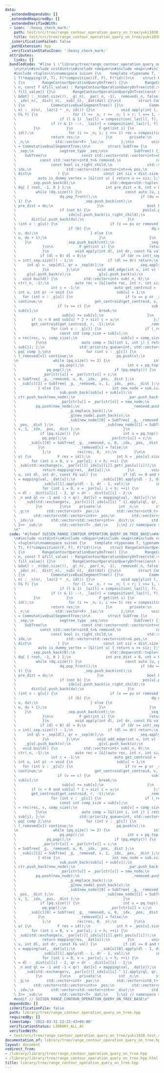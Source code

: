 ```yaml
---
data:
  _extendedDependsOn: []
  _extendedRequiredBy: []
  _extendedVerifiedWith:
  - icon: ':heavy_check_mark:'
    path: test/src/tree/range_contour_operation_query_on_tree/yuki1038.test.cpp
    title: test/src/tree/range_contour_operation_query_on_tree/yuki1038.test.cpp
  _isVerificationFailed: false
  _pathExtension: hpp
  _verificationStatusIcon: ':heavy_check_mark:'
  attributes:
    links: []
  bundledCode: "#line 1 \"library/tree/range_contour_operation_query_on_tree.hpp\"\
    \n\n\n\n#include <cstdint>\n#include <deque>\n#include <map>\n#include <queue>\n\
    #include <tuple>\n\nnamespace suisen {\n    template <typename T, typename F,\
    \ T(*mapping)(F, T), F(*composition)(F, F), F(*id)()>\n    struct RangeContourOperationQueryOnTree\
    \ {\n        RangeContourOperationQueryOnTree() {}\n        RangeContourOperationQueryOnTree(int\
    \ n, const T &fill_value) : RangeContourOperationQueryOnTree(std::vector<T>(n,\
    \ fill_value)) {}\n        RangeContourOperationQueryOnTree(const std::vector<T>\
    \ &dat) : _n(dat.size()), _g(_n), _par(_n, -1), _removed(_n, false), _pos(_n),\
    \ _idx(_n), _dist(_n), _sub(_n), _dat(dat) {}\n\n        struct CommutativeDualSegmentTree\
    \ {\n            CommutativeDualSegmentTree() {}\n            CommutativeDualSegmentTree(int\
    \ n) : _n(n), _laz(2 * _n, id()) {}\n            void apply(int l, int r, const\
    \ F& f) {\n                for (l += _n, r += _n; l < r; l >>= 1, r >>= 1) {\n\
    \                    if (l & 1) _laz[l] = composition(_laz[l], f), ++l;\n    \
    \                if (r & 1) --r, _laz[r] = composition(_laz[r], f);\n        \
    \        }\n            }\n            F get(int i) {\n                T res =\
    \ id();\n                for (i += _n; i; i >>= 1) res = composition(res, _laz[i]);\n\
    \                return res;\n            }\n        private:\n            int\
    \ _n;\n            std::vector<F> _laz;\n        };\n\n        using segtree_type\
    \ = CommutativeDualSegmentTree;\n\n        struct SubTree {\n            std::vector<int>\
    \ _sep;\n            segtree_type _seq;\n\n            SubTree() {}\n        \
    \    SubTree(\n                const std::vector<std::vector<int>>& g,\n     \
    \           const std::vector<int8_t>& removed,\n                const int root,\n\
    \                const bool is_right_child,\n                std::vector<std::vector<int8_t>>&\
    \ idx,\n                std::vector<std::vector<int>>& pos,\n                std::vector<std::vector<int>>&\
    \ dist\n            ) {\n                const int siz = dist.size();\n      \
    \          auto is_dummy_vertex = [&](int u) { return u >= siz; };\n         \
    \       _sep.push_back(0);\n                std::deque<std::tuple<int, int, int>>\
    \ dq{ { root, -1, 0 } };\n                int pre_dist = 0, cnt = 0;\n       \
    \         while (dq.size()) {\n                    const auto [u, pu, du] = dq.front();\n\
    \                    dq.pop_front();\n                    if (du == pre_dist +\
    \ 1) {\n                        _sep.push_back(cnt);\n                       \
    \ pre_dist = du;\n                    }\n                    bool b = is_dummy_vertex(u);\n\
    \                    if (not b) {\n                        pos[u].push_back(cnt++);\n\
    \                        idx[u].push_back(is_right_child);\n                 \
    \       dist[u].push_back(du);\n                    }\n                    for\
    \ (int v : g[u]) {\n                        if (v == pu or removed[v]) continue;\n\
    \                        if (b) {\n                            dq.emplace_front(v,\
    \ u, du);\n                        } else {\n                            dq.emplace_back(v,\
    \ u, du + 1);\n                        }\n                    }\n            \
    \    }\n                _sep.push_back(cnt);\n                _seq = segtree_type(cnt);\n\
    \            }\n\n            F get(int i) {\n                return _seq.get(i);\n\
    \            }\n            void apply(int dl, int dr, const F& val) {\n     \
    \           if (dl < 0) dl = 0;\n                if (dr >= int(_sep.size())) dr\
    \ = int(_sep.size()) - 1;\n                if (dl >= dr) return;\n           \
    \     int ql = _sep[dl], qr = _sep[dr];\n                _seq.apply(ql, qr, val);\n\
    \            }\n        };\n\n        void add_edge(int u, int v) {\n        \
    \    _g[u].push_back(v);\n            _g[v].push_back(u);\n        }\n\n     \
    \   void build() {\n            std::vector<int> sub(_n, 0);\n            std::vector<int>\
    \ ctr(_n, -1);\n            auto rec = [&](auto rec, int r, int siz) -> int {\n\
    \                int c = -1;\n                auto get_centroid = [&](auto get_centroid,\
    \ int u, int p) -> void {\n                    sub[u] = 1;\n                 \
    \   for (int v : _g[u]) {\n                        if (v == p or _removed[v])\
    \ continue;\n                        get_centroid(get_centroid, v, u);\n     \
    \                   if (v == c) {\n                            sub[u] = siz -\
    \ sub[c];\n                            break;\n                        }\n   \
    \                     sub[u] += sub[v];\n                    }\n             \
    \       if (c < 0 and sub[u] * 2 > siz) c = u;\n                };\n         \
    \       get_centroid(get_centroid, r, -1);\n\n                _removed[c] = true;\n\
    \                for (int v : _g[c]) {\n                    if (_removed[v]) continue;\n\
    \                    const int comp_size = sub[v];\n                    ctr[v]\
    \ = rec(rec, v, comp_size);\n                    sub[v] = comp_size;\n       \
    \         }\n\n                auto comp = [&](int i, int j) { return sub[i] >\
    \ sub[j]; };\n                std::priority_queue<int, std::vector<int>, decltype(comp)>\
    \ pq{ comp };\n\n                for (int v : _g[c]) {\n                    if\
    \ (_removed[v]) continue;\n                    pq.push(v);\n                }\n\
    \n                while (pq.size() >= 2) {\n                    int u = pq.top();\n\
    \                    pq.pop();\n                    int v = pq.top();\n      \
    \              pq.pop();\n                    if (pq.empty()) {\n            \
    \            _par[ctr[u]] = _par[ctr[v]] = c;\n                        _sub[c][0]\
    \ = SubTree{ _g, _removed, u, 0, _idx, _pos, _dist };\n                      \
    \  _sub[c][1] = SubTree{ _g, _removed, v, 1, _idx, _pos, _dist };\n          \
    \          } else {\n                        int new_node = sub.size();\n    \
    \                    sub.push_back(sub[u] + sub[v]);\n                       \
    \ ctr.push_back(new_node);\n                        _par.push_back(-1);\n    \
    \                    _par[ctr[u]] = _par[ctr[v]] = new_node;\n               \
    \         pq.push(new_node);\n                        _removed.push_back(false);\n\
    \                        _g.emplace_back();\n                        _g[new_node].push_back(u);\n\
    \                        _g[new_node].push_back(v);\n                        _sub.emplace_back();\n\
    \                        _sub[new_node][0] = SubTree{ _g, _removed, u, 0, _idx,\
    \ _pos, _dist };\n                        _sub[new_node][1] = SubTree{ _g, _removed,\
    \ v, 1, _idx, _pos, _dist };\n                    }\n                }\n     \
    \           if (pq.size()) {\n                    int u = pq.top();\n        \
    \            pq.pop();\n                    _par[ctr[u]] = c;\n              \
    \      _sub[c][0] = SubTree{ _g, _removed, u, 0, _idx, _pos, _dist };\n      \
    \          }\n                _removed[c] = false;\n                return c;\n\
    \            };\n            rec(rec, 0, _n);\n        }\n\n        T get(int\
    \ u) {\n            F res = id();\n            int h = _pos[u].size();\n     \
    \       for (int i = 0, v = _par[u]; i < h; ++i) {\n                res = composition(res,\
    \ _sub[std::exchange(v, _par[v])][_idx[u][i]].get(_pos[u][i]));\n            }\n\
    \            return mapping(res, _dat[u]);\n        }\n        void apply(int\
    \ u, int dl, int dr, const F& val) {\n            if (dl <= 0 and 0 < dr) _dat[u]\
    \ = mapping(val, _dat[u]);\n            _sub[u][0].apply(dl - 1, dr - 1, val);\n\
    \            _sub[u][1].apply(dl - 1, dr - 1, val);\n            int h = _pos[u].size();\n\
    \            for (int i = 0, v = _par[u]; i < h; ++i) {\n                int ql\
    \ = dl - _dist[u][i] - 2, qr = dr - _dist[u][i] - 2;\n                if (v <\
    \ _n and ql <= -1 and -1 < qr) _dat[v] = mapping(val, _dat[v]);\n            \
    \    _sub[std::exchange(v, _par[v])][_idx[u][i] ^ 1].apply(ql, qr, val);\n   \
    \         }\n        }\n\n    private:\n        int _n;\n        std::vector<std::vector<int>>\
    \ _g;\n        std::vector<int> _par;\n        std::vector<int8_t> _removed;\n\
    \        std::vector<std::vector<int>> _pos;\n        std::vector<std::vector<int8_t>>\
    \ _idx;\n        std::vector<std::vector<int>> _dist;\n        std::vector<std::array<SubTree,\
    \ 2>> _sub;\n        std::vector<T> _dat;\n    };\n} // namespace suisen\n\n\n\
    \n"
  code: "#ifndef SUISEN_RANGE_CONTOUR_OPERATION_QUERY_ON_TREE_BASE\n#define SUISEN_RANGE_CONTOUR_OPERATION_QUERY_ON_TREE_BASE\n\
    \n#include <cstdint>\n#include <deque>\n#include <map>\n#include <queue>\n#include\
    \ <tuple>\n\nnamespace suisen {\n    template <typename T, typename F, T(*mapping)(F,\
    \ T), F(*composition)(F, F), F(*id)()>\n    struct RangeContourOperationQueryOnTree\
    \ {\n        RangeContourOperationQueryOnTree() {}\n        RangeContourOperationQueryOnTree(int\
    \ n, const T &fill_value) : RangeContourOperationQueryOnTree(std::vector<T>(n,\
    \ fill_value)) {}\n        RangeContourOperationQueryOnTree(const std::vector<T>\
    \ &dat) : _n(dat.size()), _g(_n), _par(_n, -1), _removed(_n, false), _pos(_n),\
    \ _idx(_n), _dist(_n), _sub(_n), _dat(dat) {}\n\n        struct CommutativeDualSegmentTree\
    \ {\n            CommutativeDualSegmentTree() {}\n            CommutativeDualSegmentTree(int\
    \ n) : _n(n), _laz(2 * _n, id()) {}\n            void apply(int l, int r, const\
    \ F& f) {\n                for (l += _n, r += _n; l < r; l >>= 1, r >>= 1) {\n\
    \                    if (l & 1) _laz[l] = composition(_laz[l], f), ++l;\n    \
    \                if (r & 1) --r, _laz[r] = composition(_laz[r], f);\n        \
    \        }\n            }\n            F get(int i) {\n                T res =\
    \ id();\n                for (i += _n; i; i >>= 1) res = composition(res, _laz[i]);\n\
    \                return res;\n            }\n        private:\n            int\
    \ _n;\n            std::vector<F> _laz;\n        };\n\n        using segtree_type\
    \ = CommutativeDualSegmentTree;\n\n        struct SubTree {\n            std::vector<int>\
    \ _sep;\n            segtree_type _seq;\n\n            SubTree() {}\n        \
    \    SubTree(\n                const std::vector<std::vector<int>>& g,\n     \
    \           const std::vector<int8_t>& removed,\n                const int root,\n\
    \                const bool is_right_child,\n                std::vector<std::vector<int8_t>>&\
    \ idx,\n                std::vector<std::vector<int>>& pos,\n                std::vector<std::vector<int>>&\
    \ dist\n            ) {\n                const int siz = dist.size();\n      \
    \          auto is_dummy_vertex = [&](int u) { return u >= siz; };\n         \
    \       _sep.push_back(0);\n                std::deque<std::tuple<int, int, int>>\
    \ dq{ { root, -1, 0 } };\n                int pre_dist = 0, cnt = 0;\n       \
    \         while (dq.size()) {\n                    const auto [u, pu, du] = dq.front();\n\
    \                    dq.pop_front();\n                    if (du == pre_dist +\
    \ 1) {\n                        _sep.push_back(cnt);\n                       \
    \ pre_dist = du;\n                    }\n                    bool b = is_dummy_vertex(u);\n\
    \                    if (not b) {\n                        pos[u].push_back(cnt++);\n\
    \                        idx[u].push_back(is_right_child);\n                 \
    \       dist[u].push_back(du);\n                    }\n                    for\
    \ (int v : g[u]) {\n                        if (v == pu or removed[v]) continue;\n\
    \                        if (b) {\n                            dq.emplace_front(v,\
    \ u, du);\n                        } else {\n                            dq.emplace_back(v,\
    \ u, du + 1);\n                        }\n                    }\n            \
    \    }\n                _sep.push_back(cnt);\n                _seq = segtree_type(cnt);\n\
    \            }\n\n            F get(int i) {\n                return _seq.get(i);\n\
    \            }\n            void apply(int dl, int dr, const F& val) {\n     \
    \           if (dl < 0) dl = 0;\n                if (dr >= int(_sep.size())) dr\
    \ = int(_sep.size()) - 1;\n                if (dl >= dr) return;\n           \
    \     int ql = _sep[dl], qr = _sep[dr];\n                _seq.apply(ql, qr, val);\n\
    \            }\n        };\n\n        void add_edge(int u, int v) {\n        \
    \    _g[u].push_back(v);\n            _g[v].push_back(u);\n        }\n\n     \
    \   void build() {\n            std::vector<int> sub(_n, 0);\n            std::vector<int>\
    \ ctr(_n, -1);\n            auto rec = [&](auto rec, int r, int siz) -> int {\n\
    \                int c = -1;\n                auto get_centroid = [&](auto get_centroid,\
    \ int u, int p) -> void {\n                    sub[u] = 1;\n                 \
    \   for (int v : _g[u]) {\n                        if (v == p or _removed[v])\
    \ continue;\n                        get_centroid(get_centroid, v, u);\n     \
    \                   if (v == c) {\n                            sub[u] = siz -\
    \ sub[c];\n                            break;\n                        }\n   \
    \                     sub[u] += sub[v];\n                    }\n             \
    \       if (c < 0 and sub[u] * 2 > siz) c = u;\n                };\n         \
    \       get_centroid(get_centroid, r, -1);\n\n                _removed[c] = true;\n\
    \                for (int v : _g[c]) {\n                    if (_removed[v]) continue;\n\
    \                    const int comp_size = sub[v];\n                    ctr[v]\
    \ = rec(rec, v, comp_size);\n                    sub[v] = comp_size;\n       \
    \         }\n\n                auto comp = [&](int i, int j) { return sub[i] >\
    \ sub[j]; };\n                std::priority_queue<int, std::vector<int>, decltype(comp)>\
    \ pq{ comp };\n\n                for (int v : _g[c]) {\n                    if\
    \ (_removed[v]) continue;\n                    pq.push(v);\n                }\n\
    \n                while (pq.size() >= 2) {\n                    int u = pq.top();\n\
    \                    pq.pop();\n                    int v = pq.top();\n      \
    \              pq.pop();\n                    if (pq.empty()) {\n            \
    \            _par[ctr[u]] = _par[ctr[v]] = c;\n                        _sub[c][0]\
    \ = SubTree{ _g, _removed, u, 0, _idx, _pos, _dist };\n                      \
    \  _sub[c][1] = SubTree{ _g, _removed, v, 1, _idx, _pos, _dist };\n          \
    \          } else {\n                        int new_node = sub.size();\n    \
    \                    sub.push_back(sub[u] + sub[v]);\n                       \
    \ ctr.push_back(new_node);\n                        _par.push_back(-1);\n    \
    \                    _par[ctr[u]] = _par[ctr[v]] = new_node;\n               \
    \         pq.push(new_node);\n                        _removed.push_back(false);\n\
    \                        _g.emplace_back();\n                        _g[new_node].push_back(u);\n\
    \                        _g[new_node].push_back(v);\n                        _sub.emplace_back();\n\
    \                        _sub[new_node][0] = SubTree{ _g, _removed, u, 0, _idx,\
    \ _pos, _dist };\n                        _sub[new_node][1] = SubTree{ _g, _removed,\
    \ v, 1, _idx, _pos, _dist };\n                    }\n                }\n     \
    \           if (pq.size()) {\n                    int u = pq.top();\n        \
    \            pq.pop();\n                    _par[ctr[u]] = c;\n              \
    \      _sub[c][0] = SubTree{ _g, _removed, u, 0, _idx, _pos, _dist };\n      \
    \          }\n                _removed[c] = false;\n                return c;\n\
    \            };\n            rec(rec, 0, _n);\n        }\n\n        T get(int\
    \ u) {\n            F res = id();\n            int h = _pos[u].size();\n     \
    \       for (int i = 0, v = _par[u]; i < h; ++i) {\n                res = composition(res,\
    \ _sub[std::exchange(v, _par[v])][_idx[u][i]].get(_pos[u][i]));\n            }\n\
    \            return mapping(res, _dat[u]);\n        }\n        void apply(int\
    \ u, int dl, int dr, const F& val) {\n            if (dl <= 0 and 0 < dr) _dat[u]\
    \ = mapping(val, _dat[u]);\n            _sub[u][0].apply(dl - 1, dr - 1, val);\n\
    \            _sub[u][1].apply(dl - 1, dr - 1, val);\n            int h = _pos[u].size();\n\
    \            for (int i = 0, v = _par[u]; i < h; ++i) {\n                int ql\
    \ = dl - _dist[u][i] - 2, qr = dr - _dist[u][i] - 2;\n                if (v <\
    \ _n and ql <= -1 and -1 < qr) _dat[v] = mapping(val, _dat[v]);\n            \
    \    _sub[std::exchange(v, _par[v])][_idx[u][i] ^ 1].apply(ql, qr, val);\n   \
    \         }\n        }\n\n    private:\n        int _n;\n        std::vector<std::vector<int>>\
    \ _g;\n        std::vector<int> _par;\n        std::vector<int8_t> _removed;\n\
    \        std::vector<std::vector<int>> _pos;\n        std::vector<std::vector<int8_t>>\
    \ _idx;\n        std::vector<std::vector<int>> _dist;\n        std::vector<std::array<SubTree,\
    \ 2>> _sub;\n        std::vector<T> _dat;\n    };\n} // namespace suisen\n\n\n\
    #endif // SUISEN_RANGE_CONTOUR_OPERATION_QUERY_ON_TREE_BASE\n"
  dependsOn: []
  isVerificationFile: false
  path: library/tree/range_contour_operation_query_on_tree.hpp
  requiredBy: []
  timestamp: '2022-03-31 22:21:43+09:00'
  verificationStatus: LIBRARY_ALL_AC
  verifiedWith:
  - test/src/tree/range_contour_operation_query_on_tree/yuki1038.test.cpp
documentation_of: library/tree/range_contour_operation_query_on_tree.hpp
layout: document
redirect_from:
- /library/library/tree/range_contour_operation_query_on_tree.hpp
- /library/library/tree/range_contour_operation_query_on_tree.hpp.html
title: library/tree/range_contour_operation_query_on_tree.hpp
---
```

